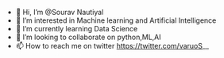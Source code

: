 - 👋 Hi, I’m @Sourav Nautiyal
- 👀 I’m interested in Machine learning and Artificial Intelligence
- 🌱 I’m currently learning Data Science
- 💞️ I’m looking to collaborate on python,ML,AI
- 📫 How to reach me on twitter https://twitter.com/varuoS__


